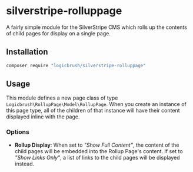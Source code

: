 # silverstripe-rolluppage

A fairly simple module for the SilverStripe CMS which rolls up the contents of child pages for display on a single page.

## Installation

```sh
composer require "logicbrush/silverstripe-rolluppage"
```

## Usage

This module defines a new page class of type `Logicbrush\RollupPage\Model\RollupPage`.  When you create an instance of this page type, all of the children of that instance will have their content displayed inline with the page.

### Options

- **Rollup Display**: When set to *"Show Full Content"*, the content of the child pages will be embedded into the Rollup Page's content. If set to *"Show Links Only"*, a list of links to the child pages will be displayed instead.
